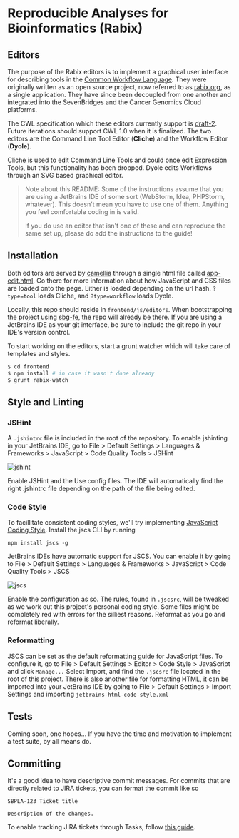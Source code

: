 # Reproducible Analyses for Bioinformatics (Rabix)

## Editors
The purpose of the Rabix editors is to implement a graphical user interface for describing tools in the [Common Workflow Language](http://common-workflow-language.github.io/). They were originally written as an open source project, now referred to as [rabix.org](https://www.rabix.org/), as a single application. They have since been decoupled from one another and integrated into the SevenBridges and the Cancer Genomics Cloud platforms.

The CWL specification which these editors currently support is [draft-2](http://common-workflow-language.github.io/draft-2/). Future iterations should support CWL 1.0 when it is finalized. The two editors are the Command Line Tool Editor (**Cliche**) and the Workflow Editor (**Dyole**).

Cliche is used to edit Command Line Tools and could once edit Expression Tools, but this functionality has been dropped. Dyole edits Workflows through an SVG based graphical editor. 

> Note about this README: Some of the instructions assume that you are using a JetBrains IDE of some sort (WebStorm, Idea, PHPStorm, whatever). This doesn't mean you have to use one of them. Anything you feel comfortable coding in is valid. 
> 
> If you do use an editor that isn't one of these and can reproduce the same set up, please do add the instructions to the guide!



## Installation

Both editors are served by [camellia](https://gitlab.sbgenomics.com:9443/sbg/camellia) through a single html file called [app-edit.html](https://gitlab.sbgenomics.com:9443/sbg/camellia/blob/develop/apps/rabix/templates/rabix/project/app-edit.html). Go there for more information about how JavaScript and CSS files are loaded onto the page. Either is loaded depending on the url hash. `?type=tool` loads Cliche, and `?type=workflow` loads Dyole.

Locally, this repo should reside in `frontend/js/editors`. When bootstrapping the project using [sbg-fe](https://gitlab.sbgenomics.com:9443/filip/sbg-fe), the repo will already be there. If you are using a JetBrains IDE as your git interface, be sure to include the git repo in your IDE's version control.


To start working on the editors, start a grunt watcher which will take care of templates and styles.

```bash
$ cd frontend
$ npm install # in case it wasn't done already
$ grunt rabix-watch
```

## Style and Linting

### JSHint
A `.jshintrc` file is included in the root of the repository. To enable jshinting in your JetBrains IDE, go to File > Default Settings > Languages & Frameworks > JavaScript > Code Quality Tools > JSHint

![jshint](http://i.imgur.com/3jrNSDj.png)

Enable JSHint and the Use config files. The IDE will automatically find the right .jshintrc file depending on the path of the file being edited.

### Code Style

To facillitate consistent coding styles, we'll try implementing [JavaScript Coding Style](http://jscs.info/). Install the jscs CLI by running

```
npm install jscs -g
```

JetBrains IDEs have automatic support for JSCS. You can enable it by going to File > Default Settings > Languages & Frameworks > JavaScript > Code Quality Tools > JSCS

![jscs](http://i.imgur.com/AdtaouOh.png)

Enable the configuration as so. The rules, found in `.jscsrc`, will be tweaked as we work out this project's personal coding style. Some files might be completely red with errors for the silliest reasons. Reformat as you go and reformat liberally. 

### Reformatting
JSCS can be set as the default reformatting guide for JavaScript files. To configure it, go to File > Default Settings > Editor > Code Style > JavaScript and click `Manage...` Select Import, and find the `.jscsrc` file located in the root of this project. There is also another file for formatting HTML, it can be imported into your JetBrains IDE by going to File > Default Settings > Import Settings and importing `jetbrains-html-code-style.xml`


## Tests

Coming soon, one hopes... If you have the time and motivation to implement a test suite, by all means do.

## Committing

It's a good idea to have descriptive commit messages. For commits that are directly related to JIRA tickets, you can format the commit like so

```
SBPLA-123 Ticket title

Description of the changes.
```

To enable tracking JIRA tickets through Tasks, follow [this guide](https://www.jetbrains.com/phpstorm/help/enabling-integration-with-an-issue-tracking-system.html).